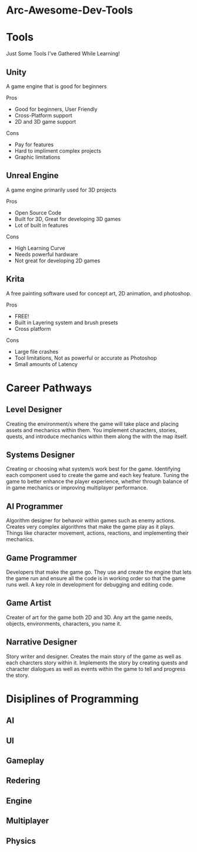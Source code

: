 # Arc-Awesome-Dev-Tools

# Tools
Just Some Tools I've Gathered While Learning!

## Unity
A game engine that is good for beginners

Pros

* Good for beginners, User Friendly
* Cross-Platform support
* 2D and 3D game support
  
Cons

* Pay for features
* Hard to impliment complex projects
* Graphic limitations

## Unreal Engine
A game engine primarily used for 3D projects

Pros

* Open Source Code
* Built for 3D, Great for developing 3D games
* Lot of built in features
  
Cons

* High Learning Curve
* Needs powerful hardware
* Not great for developing 2D games

## Krita
A free painting software used for concept art, 2D animation, and photoshop.

Pros

* FREE! 
* Built in Layering system and brush presets
* Cross platform
  
Cons

* Large file crashes
* Tool limitations, Not as powerful or accurate as Photoshop
* Small amounts of Latency



# Career Pathways

## Level Designer
Creating the environment/s where the game will take place and placing assets and mechanics within them. You implement characters, stories, quests, and introduce mechanics within them along the with the map itself. 

## Systems Designer
Creating or choosing what system/s work best for the game. Identifying each component used to create the game and each key feature. Tuning the game to better enhance the player experience, whether through balance of in game mechanics or improving multiplayer performance.

## AI Programmer
Algorithm designer for behavoir within games such as enemy actions. Creates very complex algorithms that make the game play as it plays. Things like character movement, actions, reactions, and implementing their mechanics.  

## Game Programmer
Developers that make the game go. They use and create the engine that lets the game run and ensure all the code is in working order so that the game runs well. A key role in development for debugging and editing code.

## Game Artist
Creater of art for the game both 2D and 3D. Any art the game needs, objects, environments, characters, you name it.  

## Narrative Designer
Story writer and designer. Creates the main story of the game as well as each charcters story within it. Implements the story by creating quests and character dialogues as well as events within the game to tell and progress the story.


# Disiplines of Programming

## AI

## UI

## Gameplay

## Redering

## Engine

## Multiplayer

## Physics




  

